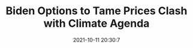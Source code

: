 ---
"title": "Biden Options to Tame Prices Clash with Climate Agenda"
"date": "2021-10-11 20:30:7"
"feed_name": "RIGZONE"
"feed_website": "http://www.rigzone.com/"
"feed_rss": "http://www.rigzone.com/news/rss/rigzone_latest.aspx"
"link": "https://www.rigzone.com/news/wire/biden_options_to_tame_prices_clash_with_climate_agenda-11-oct-2021-166686-article/?rss=true"
"source": "None"
"file": "_posts/2021-1-1-348b5b99542f7d7ac6cc2e52545666667ffe2dc2.md"
"accident": "0"
"drilling": "0"
"dead": "0"
"injured": "0"
"arrested": "0"
"place": "unknown place"
"where": "unknown site"
"causes": "unknown"
"place_uri": "unknown place"
---